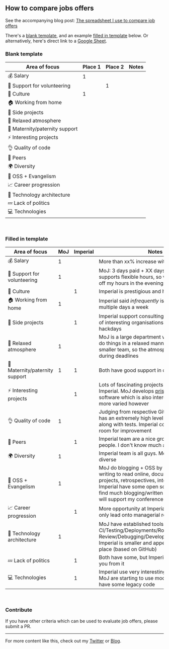 
## How to compare jobs offers

See the accompanying blog post: [The spreadsheet I use to compare job offers](https://umaar.com/blog/spreadsheet-to-compare-job-offers-in-tech/)

There's a [blank template](#blank-template), and an example [filled in template](#filled-in-template) below. Or alternatively, here's direct link to a [Google Sheet](https://docs.google.com/spreadsheets/d/1T4J8DaGO1gwNuDL8Csax6F7UyMgc9qsvOKyIzrZsnYg/edit?usp=sharing).

### Blank template


Area of focus | Place 1 | Place 2 | Notes
-- | -- | -- | --
💰️ Salary | 1 |   |  
🏥 Support for volunteering |   | 1 |  
👥 Culture | 1 |   |  
🏠️ Working from home |   |   |  
🧠️ Side projects |   |   |  
💆 Relaxed atmosphere |   |   |  
👶️ Maternity/paternity support |   |   |  
⚡️ Interesting projects |   |   |  
👌 Quality of code |   |   |  
🍐 Peers |   |   |  
🌍 Diversity |   |   |  
📢 OSS + Evangelism |   |   |  
📈 Career progression |   |   |  
📐 Technology architecture |   |   |  
💤 Lack of politics |   |   |  
💻 Technologies |   |   |  

<br />

### Filled in template


|Area of focus                  |MoJ|Imperial|Notes                                                                                                                                                                                                                                                                |
|-------------------------------|---|--------|---------------------------------------------------------------------------------------------------------------------------------------------------------------------------------------------------------------------------------------------------------------------|
|💰️ Salary                     |1  |        |More than xx% increase with MoJ                                                                                                                                                                                                                                      |
|🏥 Support for volunteering    |1  |        |MoJ: 3 days paid + XX days unpaid. Imperial supports flexible hours, so would need to finish off my hours in the evening or weekend                                                                                                                                  |
|👥 Culture                     |   |1       |Imperial is prestigious and has stimulating work                                                                                                                                                                                                                     |
|🏠️ Working from home          |1  |        |Imperial said _infrequently_ is ok. MoJ could be multiple days a week                                                                                                                                                                                                  |
|🧠️ Side projects              |   |1       |Imperial support consulting + working with lots of interesting organisations. MoJ offer hackdays                                                                                                                                         |
|💆 Relaxed atmosphere          |1  |        |MoJ is a large department with opportunity to do things in a relaxed manner. Imperial is a smaller team, so the atmosphere may change during deadlines                                                                                                                 |
|👶️ Maternity/paternity support|1  |1       |Both have good support in different ways                                                                                                                                                                                                                             |
|⚡️ Interesting projects        |   |1       |Lots of fascinating projects to work on at Imperial. MoJ develops [prison software](/blog/learning-from-open-source/#%E2%9E%A1%EF%B8%8F-prisoner-categorisation---ministry-of-justice) + court software which is also interesting. Imperial is more varied however                                                                                                        |
|👌 Quality of code             |1  |        |Judging from respective GitHub projects, MoJ has an extremely high level of code quality along with tests. Imperial codebase has some room for improvement                                                                                                           |
|🍐 Peers                       |   |1       |Imperial team are a nice group of likeminded people. I don't know much about MoJ folk                                                                                                                                                                                |
|🌍 Diversity                   |1  |        |Imperial team is all guys. MoJ are much more diverse                                                                                                                                                                                                                 |
|📢 OSS + Evangelism            |1  |        |MoJ do blogging + OSS by default. Lots of writing to read online, documentation for their projects, retrospectives, interactive demos. Imperial have some open source code, couldn't find much blogging/written experiences. Both will support my conference speaking|
|📈 Career progression          |   |1       |More opportunity at Imperial. MoJ seems to only lead onto managerial roles                                                                                                                                                                                           |
|📐 Technology architecture     |1  |        |MoJ have established tools for CI/Testing/Deployments/Rollbacks/Code Review/Debugging/Development/Collaboration. Imperial is smaller and appears to have less in place (based on GitHub)                                                                             |
|💤 Lack of politics            |   |1       |Both have some, but Imperial better protects you from it                                                                                                                                                                                                             |
|💻 Technologies                |   |1       |Imperial use very interesting + modern tech. MoJ are starting to use modern tech, but also have some legacy code                                                                                                                                                     |
<br />

### Contribute

If you have other criteria which can be used to evaluate job offers, please submit a PR.

---

For more content like this, check out my [Twitter](https://twitter.com/umaar) or [Blog](https://umaar.com/blog/). 